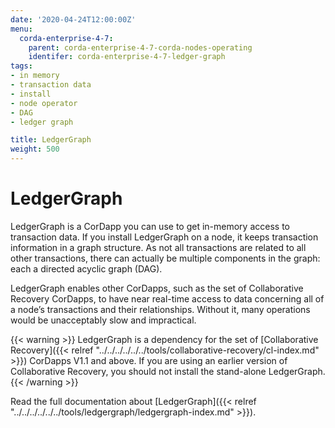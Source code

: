 ```yaml
---
date: '2020-04-24T12:00:00Z'
menu:
  corda-enterprise-4-7:
    parent: corda-enterprise-4-7-corda-nodes-operating
    identifer: corda-enterprise-4-7-ledger-graph
tags:
- in memory
- transaction data
- install
- node operator
- DAG
- ledger graph

title: LedgerGraph
weight: 500
---
```


# LedgerGraph

LedgerGraph is a CorDapp you can use to get in-memory access to transaction data. If you install LedgerGraph on a node, it keeps transaction information in a graph structure. As not all transactions are related to all other transactions, there can actually be multiple components in the graph: each a directed acyclic graph (DAG).

LedgerGraph enables other CorDapps, such as the set of Collaborative Recovery CorDapps, to have near real-time access to data concerning all of a node’s transactions and their relationships. Without it, many operations would be unacceptably slow and impractical.

{{< warning >}}
LedgerGraph is a dependency for the set of [Collaborative Recovery]({{< relref "../../../../../../tools/collaborative-recovery/cl-index.md" >}}) CorDapps V1.1 and above. If you are using an earlier version of Collaborative Recovery, you should not install the stand-alone LedgerGraph.
{{< /warning >}}

Read the full documentation about [LedgerGraph]({{< relref "../../../../../../tools/ledgergraph/ledgergraph-index.md" >}}).